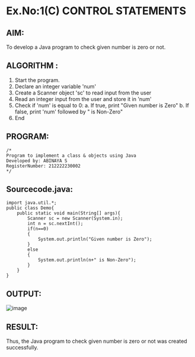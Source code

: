 # Ex.No:1(C) CONTROL STATEMENTS

## AIM:
To develop a Java program to check given number is zero or not.

## ALGORITHM :
1.	Start the program.
2.	Declare an integer variable 'num'
3.	Create a Scanner object 'sc' to read input from the user
4.	Read an integer input from the user and store it in 'num'
5.	Check if 'num' is equal to 0:
a.	If true, print "Given number is Zero"
b.	If false, print 'num' followed by " is Non-Zero"
6.	End

## PROGRAM:
 ```
/*
Program to implement a class & objects using Java
Developed by: ABINAYA S
RegisterNumber: 212222230002
*/
```

## Sourcecode.java:
```
import java.util.*;
public class Demo{
    public static void main(String[] args){
        Scanner sc = new Scanner(System.in);
        int n = sc.nextInt();
        if(n==0)
        {
            System.out.println("Given number is Zero");
        }
        else
        {
            System.out.println(n+" is Non-Zero");
        }
    }
}
```

## OUTPUT:

![image](https://github.com/user-attachments/assets/90d18cb8-6207-43ab-b0aa-02d383e3cb57)

## RESULT:
Thus, the Java program to check given number is zero or not was created successfully.
